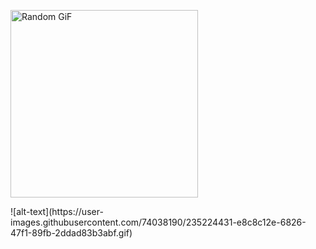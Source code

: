 <p>
  <img height="300" src="https://github-readme-utils.vercel.app/api/gif/anime" alt="Random GiF">
</p>
![alt-text](https://user-images.githubusercontent.com/74038190/235224431-e8c8c12e-6826-47f1-89fb-2ddad83b3abf.gif)
